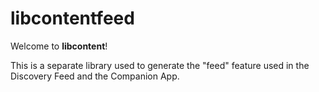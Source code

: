 libcontentfeed
==============================

Welcome to **libcontent**!

This is a separate library used to generate the "feed" feature
used in the Discovery Feed and the Companion App.


